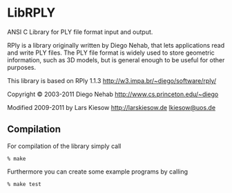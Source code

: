 # LibRPLY

ANSI C Library for PLY file format input and output.

RPly is a library originally written by Diego Nehab, that lets applications
read and write PLY files. The PLY file format is widely used to store geometric
information, such as 3D models, but is general enough to be useful for other
purposes.

This library is based on RPly 1.1.3 http://w3.impa.br/~diego/software/rply/

Copyright © 2003-2011 Diego Nehab http://www.cs.princeton.edu/~diego

Modified 2009-2011 by Lars Kiesow http://larskiesow.de lkiesow@uos.de

## Compilation

For compilation of the library simply call

    % make

Furthermore you can create some example programs by calling

    % make test

